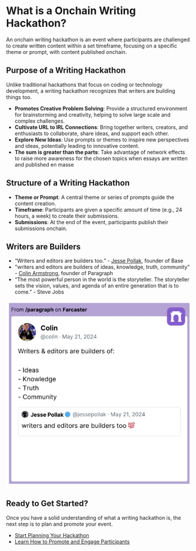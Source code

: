 # What is a Onchain Writing Hackathon?

An onchain writing hackathon is an event where participants are challenged to create written content within a set timeframe, focusing on a specific theme or prompt, with content published onchain. 

## Purpose of a Writing Hackathon

Unlike traditional hackathons that focus on coding or technology development, a writing hackathon recognizes that writers are building things too.  

- **Promotes Creative Problem Solving**: Provide a structured environment for brainstorming and creativity, helping to solve large scale and complex challenges.
- **Cultivate URL to IRL Connections**: Bring together writers, creators, and enthusiasts to collaborate, share ideas, and support each other.
- **Explore New Ideas**: Use prompts or themes to inspire new perspectives and ideas, potentially leading to innovative content.
- **The sum is greater than the parts**: Take advantage of network effects to raise more awareness for the chosen topics when essays are written and published  en masse

## Structure of a Writing Hackathon
- **Theme or Prompt**: A central theme or series of prompts guide the content creation.
- **Timeframe**: Participants are given a specific amount of time (e.g., 24 hours, a week) to create their submissions.
- **Submissions**: At the end of the event, participants publish their submissions onchain.

## Writers are Builders

- “Writers and editors are builders too.” - [Jesse Pollak](https://warpcast.com/jessepollak), founder of Base
- "writers and editors are builders of ideas, knowledge, truth, community" -  [Colin Armstrong](https://warpcast.com/colin), founder of Paragraph
- “The most powerful person in the world is the storyteller. The storyteller sets the vision, values, and agenda of an entire generation that is to come.”  - Steve Jobs

![Writers Are Builders](images/writersarebuilders.webp)


## Ready to Get Started?

Once you have a solid understanding of what a writing hackathon is, the next step is to plan and promote your event. 

- [Start Planning Your Hackathon](planning.md)
- [Learn How to Promote and Engage Participants](promotion.md)


